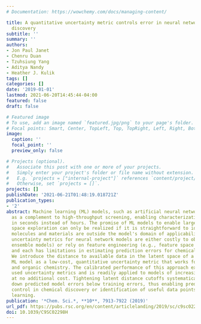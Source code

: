 ```yaml
---
# Documentation: https://wowchemy.com/docs/managing-content/

title: A quantitative uncertainty metric controls error in neural network-driven chemical
  discovery
subtitle: ''
summary: ''
authors:
- Jon Paul Janet
- Chenru Duan
- Tzuhsiung Yang
- Aditya Nandy
- Heather J. Kulik
tags: []
categories: []
date: '2019-01-01'
lastmod: 2021-06-20T14:45:44-04:00
featured: false
draft: false

# Featured image
# To use, add an image named `featured.jpg/png` to your page's folder.
# Focal points: Smart, Center, TopLeft, Top, TopRight, Left, Right, BottomLeft, Bottom, BottomRight.
image:
  caption: ''
  focal_point: ''
  preview_only: false

# Projects (optional).
#   Associate this post with one or more of your projects.
#   Simply enter your project's folder or file name without extension.
#   E.g. `projects = ["internal-project"]` references `content/project/deep-learning/index.md`.
#   Otherwise, set `projects = []`.
projects: []
publishDate: '2021-06-21T01:48:19.018721Z'
publication_types:
- '2'
abstract: Machine learning (ML) models, such as artificial neural networks, have emerged
  as a complement to high-throughput screening, enabling characterization of new compounds
  in seconds instead of hours. The promise of ML models to enable large-scale chemical
  space exploration can only be realized if it is straightforward to identify when
  molecules and materials are outside the model's domain of applicability. Established
  uncertainty metrics for neural network models are either costly to obtain (e.g.,
  ensemble models) or rely on feature engineering (e.g., feature space distances),
  and each has limitations in estimating prediction errors for chemical space exploration.
  We introduce the distance to available data in the latent space of a neural network
  ML model as a low-cost, quantitative uncertainty metric that works for both inorganic
  and organic chemistry. The calibrated performance of this approach exceeds widely
  used uncertainty metrics and is readily applied to models of increasing complexity
  at no additional cost. Tightening latent distance cutoffs systematically drives
  down predicted model errors below training errors, thus enabling predictive error
  control in chemical discovery or identification of useful data points for active
  learning.
publication: '*Chem. Sci.*, **10**, 7913-7922 (2019)'
url_pdf: https://pubs.rsc.org/en/content/articlelanding/2019/sc/c9sc02298h
doi: 10.1039/C9SC02298H
---
```

